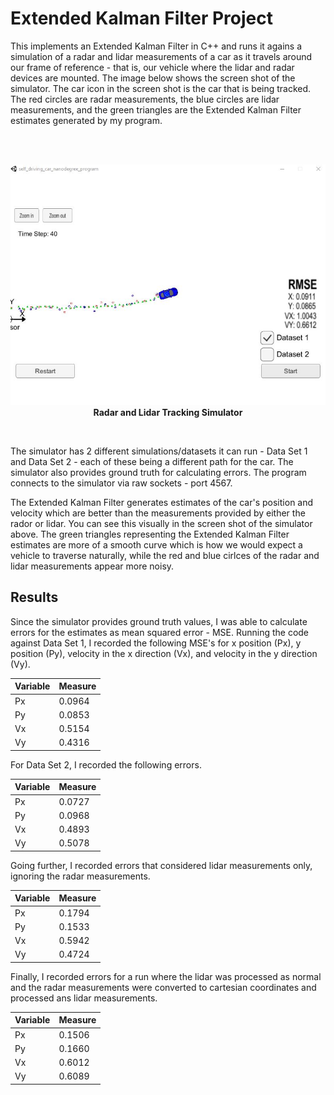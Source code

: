 # Extended Kalman Filter Project

This implements an Extended Kalman Filter in C++ and runs it agains a simulation of a radar and lidar measurements of a car as it travels around our frame of reference - that is, our vehicle where the lidar and radar devices are mounted.  The image below shows the screen shot of the simulator.  The car icon in the screen shot is the car that is being tracked.  The red circles are radar measurements, the blue circles are lidar measurements, and the green triangles are the Extended Kalman Filter estimates generated by my program.  

<br /><br />
<p align="center">
<img src="https://github.com/TheOnceAndFutureSmalltalker/extended_kalman_filter/blob/master/images/simulator.JPG" width="792px" /><br /><b>Radar and Lidar Tracking Simulator</b></p>
<br />

The simulator has 2 different simulations/datasets it can run - Data Set 1 and Data Set 2 - each of these being a different path for the car.  The simulator also provides ground truth for calculating errors.  The program connects to the simulator via raw sockets - port 4567. 

The Extended Kalman Filter generates estimates of the car's position and velocity which are better than the measurements provided by either the rador or lidar.  You can see this visually in the screen shot of the simulator above.   The green triangles representing the Extended Kalman Filter estimates are more of a smooth curve which is how we would expect a vehicle to traverse naturally, while the red and blue cirlces of the radar and lidar measurements appear more noisy. 




## Results

Since the simulator provides ground truth values, I was able to calculate errors for the estimates as mean squared error - MSE.
Running the code against Data Set 1, I recorded the following MSE's for x position (Px), y position (Py), velocity in the x direction (Vx), and velocity in the y direction (Vy).

Variable | Measure
-----|-----
Px | 0.0964
Py | 0.0853
Vx | 0.5154
Vy | 0.4316

For Data Set 2, I recorded the following errors.

Variable | Measure
-----|-----
Px | 0.0727
Py | 0.0968
Vx | 0.4893
Vy | 0.5078

Going further, I recorded errors that considered lidar measurements only, ignoring the radar measurements.

Variable | Measure
-----|-----
Px | 0.1794
Py | 0.1533
Vx | 0.5942
Vy | 0.4724

Finally, I recorded errors for a run where the lidar was processed as normal and the radar measurements were converted to cartesian coordinates and processed ans lidar measurements.

Variable | Measure
-----|-----
Px | 0.1506
Py | 0.1660
Vx | 0.6012
Vy | 0.6089


